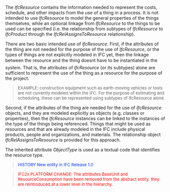 The _IfcResource_ contains the information needed to represent the costs, schedule, and other impacts from the use of a thing in a process. It is not intended to use _IfcResource_ to model the general properties of the things themselves, while an optional linkage from _IfcResource_ to the things to be used can be specified (i.e. the relationship from subtypes of _IfcResource_ to _IfcProduct_ through the _IfcRelAssignsToResource_ relationship).

There are two basic intended use of _IfcResource_. First, if the attributes of the thing are not needed for the purpose of the use of _IfcResource_, or the types of things are not explicitly modeled in IFC yet, then the linkage between the resource and the thing doesn&#146;t have to be instantiated in the system. That is, the attributes of _IfcResource_ (or its subtypes) alone are sufficient to represent the use of the thing as a resource for the purpose of the project.

> <font size="-1">EXAMPLE: construction equipment such as earth-moving
		  vehicles or tools are not currently modeled within the IFC. For the purpose of
		  estimating and scheduling, these can be represented using subtypes of
		  IfcResource alone.</font>
>

Second, if the attributes of the thing are needed for the use of _IfcResource_ objects, and they are modeled explicitly as objects (e.g. classes or properties), then the _IfcResource_ instances can be linked to the instances of the type of the things being referenced. Things that might be used as resources and that are already modeled in the IFC include physical products, people and organizations, and materials. The relationship object _IfcRelAssignsToResource_ is provided for this approach.

The inherited attribute _ObjectType_ is used as a textual code that identifies the resource type.

> <font color="#0033FF" size="-1">HISTORY New entity in IFC
		Release 1.0</font>

> <font size="-1" color="#FF0000">IFC2x PLATFORM CHANGE: The
		attributes BaseUnit and ResourceConsumption have been removed from the abstract
		entity, they are reintroduced at a lower level in the
		hierarchy.</font>